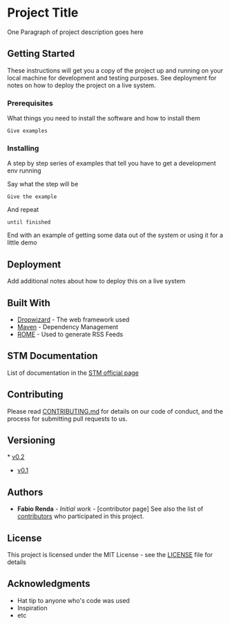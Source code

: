 # Project Title

One Paragraph of project description goes here

## Getting Started

These instructions will get you a copy of the project up and running on your local machine for development and testing purposes. See deployment for notes on how to deploy the project on a live system.

### Prerequisites

What things you need to install the software and how to install them

```
Give examples
```

### Installing

A step by step series of examples that tell you have to get a development env running

Say what the step will be

```
Give the example
```

And repeat

```
until finished
```

End with an example of getting some data out of the system or using it for a little demo


## Deployment

Add additional notes about how to deploy this on a live system

## Built With

* [Dropwizard](http://www.dropwizard.io/1.0.2/docs/) - The web framework used
* [Maven](https://maven.apache.org/) - Dependency Management
* [ROME](https://rometools.github.io/rome/) - Used to generate RSS Feeds

## STM Documentation

List of documentation in the [STM official page](http://stmvalidation.eu/documents/)


## Contributing

Please read [CONTRIBUTING.md](https://github.com/flabe81/Repository-Structure-Template/blob/master/docs/contributing.md) for details on our code of conduct, and the process for submitting pull requests to us.

## Versioning

* [v0.2](docs/v-0.2-changelog)
* [v0.1](docs/v-0.1-changelog)


## Authors

* **Fabio Renda** - *Initial work* - [contributor page]
See also the list of [contributors](https://github.com/your/project/contributors) who participated in this project.

## License

This project is licensed under the MIT License - see the [LICENSE](LICENSE) file for details

## Acknowledgments

* Hat tip to anyone who's code was used
* Inspiration
* etc

